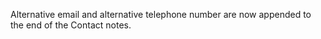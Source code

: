 Alternative email and alternative telephone number are now appended to the end of the Contact notes.
